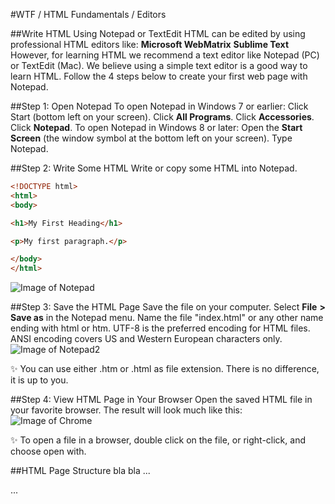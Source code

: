 #WTF / HTML Fundamentals / Editors

##Write HTML Using Notepad or TextEdit
HTML can be edited by using professional HTML editors like:
**Microsoft WebMatrix**
**Sublime Text**
However, for learning HTML we recommend a text editor like Notepad (PC) or TextEdit (Mac).
We believe using a simple text editor is a good way to learn HTML.
Follow the 4 steps below to create your first web page with Notepad.  

##Step 1: Open Notepad
To open Notepad in Windows 7 or earlier:
Click Start (bottom left on your screen). Click **All Programs**. Click **Accessories**. Click **Notepad**.
To open Notepad in Windows 8 or later:
Open the **Start Screen** (the window symbol at the bottom left on your screen). Type Notepad. 

##Step 2: Write Some HTML
Write or copy some HTML into Notepad.
```html
<!DOCTYPE html>
<html>
<body>

<h1>My First Heading</h1>

<p>My first paragraph.</p>

</body>
</html>
```
![Image of Notepad](http://www.w3schools.com/html/img_notepad.png)

##Step 3: Save the HTML Page
Save the file on your computer.
Select **File** **>** **Save as** in the Notepad menu.
Name the file "index.html" or any other name ending with html or htm.
UTF-8 is the preferred encoding for HTML files.
ANSI encoding covers US and Western European characters only.
![Image of Notepad2](http://www.w3schools.com/html/img_saveas.png)

:sparkles: You can use either .htm or .html as file extension. There is no difference, it is up to you.

##Step 4: View HTML Page in Your Browser
Open the saved HTML file in your favorite browser. The result will look much like this:
![Image of Chrome](http://www.w3schools.com/html/img_chrome.png)

:sparkles: To open a file in a browser, double click on the file, or right-click, and choose open with.

##HTML Page Structure
bla bla ...  

...
